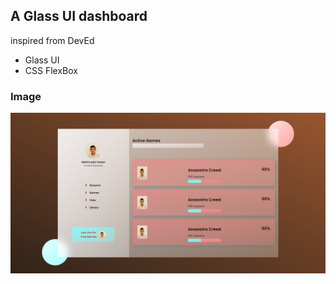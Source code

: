 ## A Glass UI dashboard

inspired from DevEd

* Glass UI
* CSS FlexBox

### Image
![Image](glass.png)